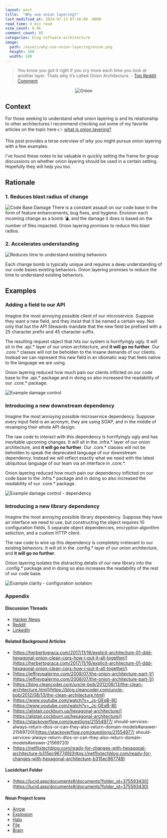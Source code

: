 ```yaml
---
layout: post
title:  "Why use onion layering?"
last_modified_at: 2024-07-13 07:56:00 -0000
read_time: 4 min read
view_count: 6.9k
comment_count: 85
categories: blog software-architecture
image:
  path: /assets/why-use-onion-layering/onion.png
  height: 100
  width: 100
---
```


> You know you got it right if you cry more each time you look at another layer. Thats why it’s called Onion Architecture. - [Top Reddit Comment](https://www.reddit.com/r/programming/comments/1dxipgu/why_use_onion_layering/lc1xvqv/)

<div style="display:flex;justify-content:center">
    <img src="/assets/why-use-onion-layering/onion.png" alt="Onion" style="max-height:558px">
</div>

## Context
For those seeking to understand *what* onion layering is and its relationship to other architectures I recommend checking out some of my favorite articles on the topic here 👉 [what is onion layering?](#related-background-articles)

This post provides a terse overview of *why* you might pursue onion layering with a few examples.

I've found these notes to be valuable in quickly setting the frame for group discussions on whether onion layering should be used in a certain setting. Hopefully they will help you too.

## Rationale 

### 1. Reduces blast radius of change
![Code Base Damage](/assets/why-use-onion-layering/change-damage.png)
There is a constant assault on our code base in the form of feature enhancements, bug fixes, and hygiene. Envision each incoming change as a bomb 💣, and the damage it does is based on the number of files impacted. Onion layering promises to reduce this blast radius.


### 2. Accelerates understanding
![Reduces time to understand existing behaviors](/assets/why-use-onion-layering/change-time.png)

Each change bomb is typically unique and requires a deep understanding of our code bases existing behaviors. Onion layering promises to reduce the time to understand existing behaviors.

## Examples

### Adding a field to our API

Imagine the most annoying possible client of our microservice. Suppose they want a new field, and they insist that it be named a certain way. Not only that but the API Stewards mandate that the new field be prefixed with a 25 character prefix and 45 character suffix.

The resulting request object that hits our system is horrifyingly ugly. It will sit in the .api.\* layer of our onion architecture, and **it will go no further**. Our .core\.* classes will not be beholden to the insane demands of our clients. Instead we can represent this new field in an idiomatic way that feels native to the language we are using.

Onion layering reduced how much pain our clients inflicted on our code base to the .api.\* package and in doing so also increased the readability of our .core.\* package.

![Example damage control](/assets/why-use-onion-layering/example-damage-control.png)

### Introducing a new downstream dependency

Imagine the most annoying possible microservice dependency. Suppose every input field is an acronym, they are using SOAP, and in the middle of revamping their whole API design.

The raw code to interact with this dependency is horrifyingly ugly and has inevitable upcoming changes. It will sit in the .infra.\* layer of our onion architecture, and **it will go no further**. Our .core.\* classes will not be beholden to speak the deprecated language of our downstream dependency. Instead we will reflect exactly what we need with the latest ubiquitous language of our team via an interface in .core.\*.

Onion layering reduced how much pain our dependency inflicted on our code base to the .infra.\* package and in doing so also increased the readability of our .core.\* package.

![Example damage control - dependency](/assets/why-use-onion-layering/damage-control-dependency.png)


### Introducing a new library dependency

Imagine the most annoying possible library dependency. Suppose they have an interface we need to use, but constructing the object requires 10 configuration fields, 5 separate object dependencies, encryption algorithm selection, and a custom HTTP client.

The raw code to wire up this dependency is completely irrelevant to our existing behaviors. It will sit in the .config.\* layer of our onion architecture, and **it will go no further**.

Onion layering isolates the distracting details of our new library into the .config.\* package and in doing so also increases the readability of the rest of our code base.

![Example clarity - configuration isolation](/assets/why-use-onion-layering/configuration-example.png)

### Appendix

#### Discussion Threads
* [Hacker News](https://news.ycombinator.com/item?id=40898715)
* [Reddit](https://www.reddit.com/r/programming/comments/1dxipgu/why_use_onion_layering/)
* [LinkedIn](https://www.linkedin.com/posts/garrettdbates_why-use-onion-layering-activity-7215731052445589504-6hAJ?utm_source=share&utm_medium=member_desktop)

#### Related Background Articles
* [https://herbertograca.com/2017/11/16/explicit-architecture-01-ddd-hexagonal-onion-clean-cqrs-how-i-put-it-all-together/](https://herbertograca.com/2017/11/16/explicit-architecture-01-ddd-hexagonal-onion-clean-cqrs-how-i-put-it-all-together/)
* [https://jeffreypalermo.com/2008/07/the-onion-architecture-part-1/](https://jeffreypalermo.com/2008/07/the-onion-architecture-part-1/)
* [https://blog.cleancoder.com/uncle-bob/2012/08/13/the-clean-architecture.html](https://blog.cleancoder.com/uncle-bob/2012/08/13/the-clean-architecture.html)
* [https://www.youtube.com/watch?v=_Js-GEqB-8I](https://www.youtube.com/watch?v=_Js-GEqB-8I)
* [https://alistair.cockburn.us/hexagonal-architecture/](https://alistair.cockburn.us/hexagonal-architecture/)
* [https://stackoverflow.com/questions/21554977/
should-services-always-return-dtos-or-can-they-also-return-domain-models#answer-21569720](https://stackoverflow.com/questions/21554977/
should-services-always-return-dtos-or-can-they-also-return-domain-models#answer-21569720)
* [https://netflixtechblog.com/ready-for-changes-with-hexagonal-architecture-b315ec967749](https://netflixtechblog.com/ready-for-changes-with-hexagonal-architecture-b315ec967749)

#### Lucidchart Folder
* [https://lucid.app/documents#/documents?folder_id=375593430](https://lucid.app/documents#/documents?folder_id=375593430)

#### Noun Project Icons
* [Arrow](https://thenounproject.com/icon/arrow-2146615/)
* [Explosion](https://thenounproject.com/icon/explosion-563988/)
* [Halo](https://thenounproject.com/icon/halo-4031793/)
* [File](https://thenounproject.com/icon/file-354396/)
* [Brain](https://thenounproject.com/icon/brain-475578/)